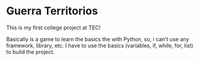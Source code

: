 # Guerra Territorios

This is my first college project at TEC!

Basically is a game to learn the basics the with Python, so, i can't use any framework, library, etc. I have to use the basics (variables, if, while, for, list) to build the project.